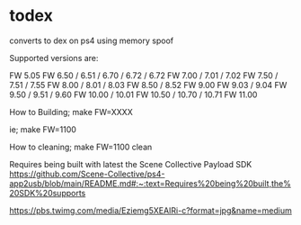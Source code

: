 # todex
converts to dex on ps4 using memory spoof

Supported versions are:

FW 5.05
FW 6.50 / 6.51 / 6.70 / 6.72 / 6.72
FW 7.00 / 7.01 / 7.02
FW 7.50 / 7.51 / 7.55
FW 8.00 / 8.01 / 8.03
FW 8.50 / 8.52
FW 9.00
FW 9.03 / 9.04
FW 9.50 / 9.51 / 9.60
FW 10.00 / 10.01
FW 10.50 / 10.70 / 10.71
FW 11.00

How to Building;
make FW=XXXX

ie; make FW=1100

How to cleaning;
make FW=1100 clean

Requires being built with latest the Scene Collective Payload SDK
https://github.com/Scene-Collective/ps4-app2usb/blob/main/README.md#:~:text=Requires%20being%20built,the%20SDK%20supports

https://pbs.twimg.com/media/Eziemg5XEAIRi-c?format=jpg&name=medium
